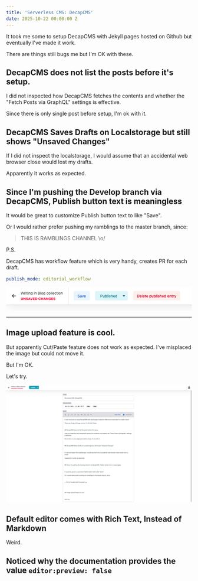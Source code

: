 ```yaml
---
title: 'Serverless CMS: DecapCMS'
date: 2025-10-22 00:00:00 Z
---
```


It took me some to setup DecapCMS with Jekyll pages hosted on Github but eventually I've made it work.

There are things still bugs me but I'm OK with these.

## DecapCMS does not list the posts before it's setup.

I did not inspected how DecapCMS fetches the contents and whether the "Fetch Posts via GraphQL" settings is effective.

Since there is only single post before setup, I'm ok with it.

## DecapCMS Saves Drafts on Localstorage but still shows "Unsaved Changes"

If I did not inspect the localstorage, I would assume that an accidental web browser close would lost my drafts.

Apparently it works as expected.

## Since I'm pushing the Develop branch via DecapCMS, Publish button text is meaningless

It would be great to customize Publish button text to like "Save".

Or I would rather prefer pushing my ramblings to the master branch, since:

> THIS IS RAMBLINGS CHANNEL \o/

P.S.

DecapCMS has workflow feature which is very handy, creates PR for each draft.

```yaml
publish_mode: editorial_workflow
```



![](/assets/uploads/screenshot-2025-10-22-at-14-19-50-content-manager.png)

- - -

## Image upload feature is cool.

But apparently Cut/Paste feature does not work as expected. I've misplaced the image but could not move it.

But I'm OK.

Let's try.

![DecapCMS in Action](/assets/uploads/screenshot-2025-10-22-at-12-10-13-content-manager.png "DecapCMS in Action")

## Default editor comes with Rich Text, Instead of Markdown

Weird.

## Noticed why the documentation provides the value `editor:preview: false`
